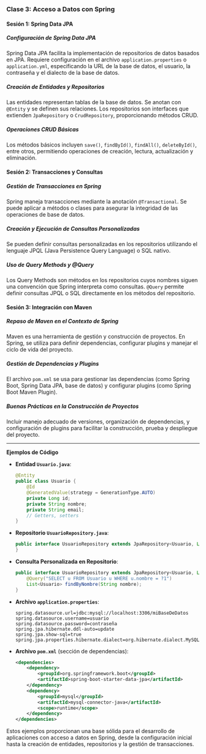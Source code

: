### Clase 3: Acceso a Datos con Spring

#### Sesión 1: Spring Data JPA

##### Configuración de Spring Data JPA
Spring Data JPA facilita la implementación de repositorios de datos basados en JPA. Requiere configuración en el archivo `application.properties` o `application.yml`, especificando la URL de la base de datos, el usuario, la contraseña y el dialecto de la base de datos.

##### Creación de Entidades y Repositorios
Las entidades representan tablas de la base de datos. Se anotan con `@Entity` y se definen sus relaciones. Los repositorios son interfaces que extienden `JpaRepository` o `CrudRepository`, proporcionando métodos CRUD.

##### Operaciones CRUD Básicas
Los métodos básicos incluyen `save()`, `findById()`, `findAll()`, `deleteById()`, entre otros, permitiendo operaciones de creación, lectura, actualización y eliminación.

#### Sesión 2: Transacciones y Consultas

##### Gestión de Transacciones en Spring
Spring maneja transacciones mediante la anotación `@Transactional`. Se puede aplicar a métodos o clases para asegurar la integridad de las operaciones de base de datos.

##### Creación y Ejecución de Consultas Personalizadas
Se pueden definir consultas personalizadas en los repositorios utilizando el lenguaje JPQL (Java Persistence Query Language) o SQL nativo.

##### Uso de Query Methods y @Query
Los Query Methods son métodos en los repositorios cuyos nombres siguen una convención que Spring interpreta como consultas. `@Query` permite definir consultas JPQL o SQL directamente en los métodos del repositorio.

#### Sesión 3: Integración con Maven

##### Repaso de Maven en el Contexto de Spring
Maven es una herramienta de gestión y construcción de proyectos. En Spring, se utiliza para definir dependencias, configurar plugins y manejar el ciclo de vida del proyecto.

##### Gestión de Dependencias y Plugins
El archivo `pom.xml` se usa para gestionar las dependencias (como Spring Boot, Spring Data JPA, base de datos) y configurar plugins (como Spring Boot Maven Plugin).

##### Buenas Prácticas en la Construcción de Proyectos
Incluir manejo adecuado de versiones, organización de dependencias, y configuración de plugins para facilitar la construcción, prueba y despliegue del proyecto.

---

**Ejemplos de Código**

- **Entidad `Usuario.java`**:
  ```java
  @Entity
  public class Usuario {
      @Id
      @GeneratedValue(strategy = GenerationType.AUTO)
      private Long id;
      private String nombre;
      private String email;
      // Getters, setters
  }
  ```

- **Repositorio `UsuarioRepository.java`**:
  ```java
  public interface UsuarioRepository extends JpaRepository<Usuario, Long> {
  }
  ```

- **Consulta Personalizada en Repositorio**:
  ```java
  public interface UsuarioRepository extends JpaRepository<Usuario, Long> {
      @Query("SELECT u FROM Usuario u WHERE u.nombre = ?1")
      List<Usuario> findByNombre(String nombre);
  }
  ```

- **Archivo `application.properties`**:
  ```
  spring.datasource.url=jdbc:mysql://localhost:3306/miBaseDeDatos
  spring.datasource.username=usuario
  spring.datasource.password=contraseña
  spring.jpa.hibernate.ddl-auto=update
  spring.jpa.show-sql=true
  spring.jpa.properties.hibernate.dialect=org.hibernate.dialect.MySQL5Dialect
  ```

- **Archivo `pom.xml`** (sección de dependencias):
  ```xml
  <dependencies>
      <dependency>
          <groupId>org.springframework.boot</groupId>
          <artifactId>spring-boot-starter-data-jpa</artifactId>
      </dependency>
      <dependency>
          <groupId>mysql</groupId>
          <artifactId>mysql-connector-java</artifactId>
          <scope>runtime</scope>
      </dependency>
  </dependencies>
  ```

Estos ejemplos proporcionan una base sólida para el desarrollo de aplicaciones con acceso a datos en Spring, desde la configuración inicial hasta la creación de entidades, repositorios y la gestión de transacciones.